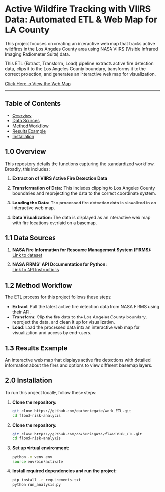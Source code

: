 # Active Wildfire Tracking with VIIRS Data: Automated ETL & Web Map for LA County

This project focuses on creating an interactive web map that tracks active wildfires in the Los Angeles County area using NASA VIIRS (Visible Infrared Imaging Radiometer Suite) data.

This ETL (Extract, Transform, Load) pipeline extracts active fire detection data, clips it to the Los Angeles County boundary, transforms it to the correct projection, and generates an interactive web map for visualization.

[Click Here to View the Web Map](https://viirs-active-fire-map.s3.amazonaws.com/fire_interactive_map.html)

---

## Table of Contents
- [Overview](#10-overview)
- [Data Sources](#11-data-sources)
- [Method Workflow](#12-method-workflow)
- [Results Example](#13-results-example)
- [Installation](#20-installation)

## 1.0 Overview

This repository details the functions capturing the standardized workflow. Broadly, this includes:

1. **Extraction of VIIRS Active Fire Detection Data**
   
2. **Transformation of Data:** This includes clipping to Los Angeles County boundaries and reprojecting the data to the correct coordinate system.

3. **Loading the Data:** The processed fire detection data is visualized in an interactive web map.

4. **Data Visualization:** The data is displayed as an interactive web map with fire locations overlaid on a basemap.

## 1.1 Data Sources

1. **NASA Fire Information for Resource Management System (FIRMS):**  
   [Link to dataset](https://firms.modaps.eosdis.nasa.gov/usfs/)
   
2. **NASA FIRMS' API Documentation for Python:**  
   [Link to API Instructions](https://firms.modaps.eosdis.nasa.gov/content/academy/data_api/firms_api_use.html)

## 1.2 Method Workflow

The ETL process for this project follows these steps:
- **Extract**: Pull the latest active fire detection data from NASA FIRMS using their API.
- **Transform**: Clip the fire data to the Los Angeles County boundary, reproject the data, and clean it up for visualization.
- **Load**: Load the processed data into an interactive web map for visualization and access by end-users.

## 1.3 Results Example

An interactive web map that displays active fire detections with detailed information about the fires and options to view different basemap layers.

## 2.0 Installation

To run this project locally, follow these steps:

1. **Clone the repository:**
   ```bash
   git clone https://github.com/eacheriegate/work_ETL.git
   cd flood-risk-analysis


1. **Clone the repository:**
   ```bash
   git clone https://github.com/eacheriegate/floodRisk_ETL.git
   cd flood-risk-analysis

2. **Set up virtual environment:**
   ```bash
   python -m venv env
   source env/bin/activate

3. **Install required dependencies and run the project:**
   ```bash
   pip install -r requirements.txt
   python run_analysis.py

